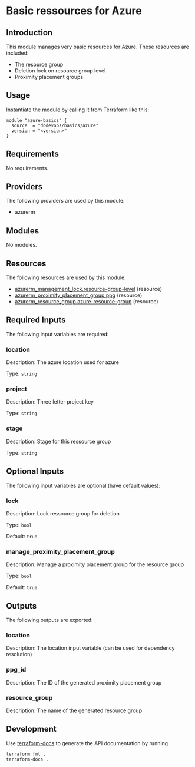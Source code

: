 # Basic ressources for Azure

## Introduction

This module manages very basic resources for Azure. These resources are included:

* The resource group
* Deletion lock on resource group level
* Proximity placement groups

## Usage

Instantiate the module by calling it from Terraform like this:

```hcl
module "azure-basics" {
  source  = "dodevops/basics/azure"
  version = "<version>"
}
```

<!-- BEGIN_TF_DOCS -->
## Requirements

No requirements.

## Providers

The following providers are used by this module:

- azurerm

## Modules

No modules.

## Resources

The following resources are used by this module:

- [azurerm_management_lock.resource-group-level](https://registry.terraform.io/providers/hashicorp/azurerm/latest/docs/resources/management_lock) (resource)
- [azurerm_proximity_placement_group.ppg](https://registry.terraform.io/providers/hashicorp/azurerm/latest/docs/resources/proximity_placement_group) (resource)
- [azurerm_resource_group.azure-resource-group](https://registry.terraform.io/providers/hashicorp/azurerm/latest/docs/resources/resource_group) (resource)

## Required Inputs

The following input variables are required:

### location

Description: The azure location used for azure

Type: `string`

### project

Description: Three letter project key

Type: `string`

### stage

Description: Stage for this ressource group

Type: `string`

## Optional Inputs

The following input variables are optional (have default values):

### lock

Description: Lock ressource group for deletion

Type: `bool`

Default: `true`

### manage\_proximity\_placement\_group

Description: Manage a proximity placement group for the resource group

Type: `bool`

Default: `true`

## Outputs

The following outputs are exported:

### location

Description: The location input variable (can be used for dependency resolution)

### ppg\_id

Description: The ID of the generated proximity placement group

### resource\_group

Description: The name of the generated resource group
<!-- END_TF_DOCS -->

## Development

Use [terraform-docs](https://terraform-docs.io/) to generate the API documentation by running

    terraform fmt .
    terraform-docs .
